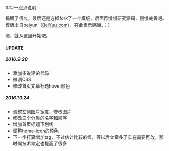 ###一点点说明

捣腾了很久，最后还是选择fork了一个模版，后面再慢慢研究源码、慢慢完善吧。
模版出自beiyun（[BeiYuu.com](http://beiyuu.com)），在此表示感谢。：）

嗯，就从这里开始吧。


#### UPDATE
##### 2016.9.20 
* 添加多说评论代码
* 微调CSS
* 修改首页文章标题hover颜色

##### 2016.10.24 
* 调整左侧图片宽度，修改图片
* 修改三个分类的名字和顺序
* 增加首页标题下划线
* 调整home-icon的颜色
* 下一步打算增加tag，不过估计比较麻烦，等以后文章多了实在需要再改，那时候技术肯定也提高了很多


